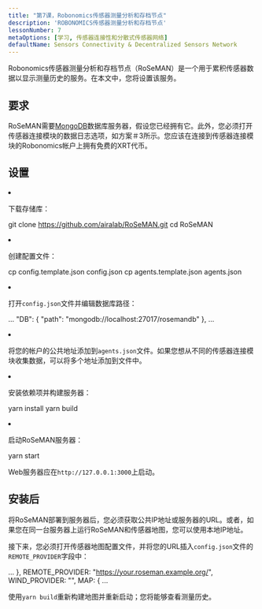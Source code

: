```yaml
---
title: "第7课，Robonomics传感器测量分析和存档节点"
description: 'ROBONOMICS传感器测量分析和存档节点'
lessonNumber: 7
metaOptions: [学习, 传感器连接性和分散式传感器网络]
defaultName: Sensors Connectivity & Decentralized Sensors Network
---
```


Robonomics传感器测量分析和存档节点（RoSeMAN）是一个用于累积传感器数据以显示测量历史的服务。在本文中，您将设置该服务。

## 要求

RoSeMAN需要[MongoDB](https://www.mongodb.com/docs/manual/introduction/)数据库服务器，假设您已经拥有它。此外，您必须打开传感器连接模块的数据日志选项，如方案＃3所示。您应该在连接到传感器连接模块的Robonomics帐户上拥有免费的XRT代币。 


## 设置

<List type="numbers">

<li>

下载存储库：

<LessonCodeWrapper codeClass="big-code" language="bash">git clone https://github.com/airalab/RoSeMAN.git
cd RoSeMAN</LessonCodeWrapper>

</li>


<li>

创建配置文件：

<LessonCodeWrapper codeClass="big-code" language="bash">cp config.template.json config.json
cp agents.template.json agents.json</LessonCodeWrapper>

</li>

<li>

打开`config.json`文件并编辑数据库路径：

<LessonCodeWrapper codeClass="big-code" language="json">...
  "DB": {
    "path": "mongodb://localhost:27017/rosemandb"
  },
...</LessonCodeWrapper>

</li>


<li>

将您的帐户的公共地址添加到`agents.json`文件。如果您想从不同的传感器连接模块收集数据，可以将多个地址添加到文件中。

</li>


<li>

安装依赖项并构建服务器：

<LessonCodeWrapper language="bash">yarn install
yarn build</LessonCodeWrapper>

</li>


<li>

启动RoSeMAN服务器：

<LessonCodeWrapper language="bash">yarn start</LessonCodeWrapper>

Web服务器应在`http://127.0.0.1:3000`上启动。

</li>

</List>

## 安装后

将RoSeMAN部署到服务器后，您必须获取公共IP地址或服务器的URL。或者，如果您在同一台服务器上运行RoSeMAN和传感器地图，您可以使用本地IP地址。

接下来，您必须打开传感器地图配置文件，并将您的URL插入`config.json`文件的`REMOTE_PROVIDER`字段中：


<LessonCodeWrapper codeClass="big-code" language="json">...
  },
  REMOTE_PROVIDER: "https://your.roseman.example.org/",
  WIND_PROVIDER: "",
  MAP: {
...</LessonCodeWrapper>

使用`yarn build`重新构建地图并重新启动；您将能够查看测量历史。